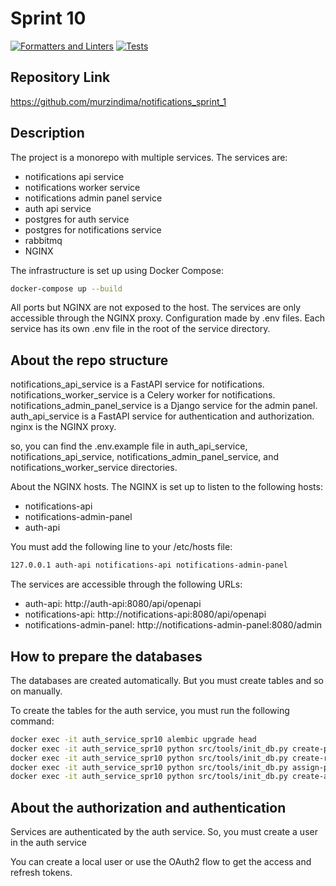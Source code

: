 # Sprint 10

[![Formatters and Linters](https://github.com/murzindima/notifications_sprint_1/actions/workflows/checks.yml/badge.svg)](https://github.com/murzindima/notifications_sprint_1/actions/workflows/checks.yml)
[![Tests](https://github.com/murzindima/notifications_sprint_1/actions/workflows/tests.yml/badge.svg)](https://github.com/murzindima/notifications_sprint_1/actions/workflows/tests.yml)

## Repository Link

https://github.com/murzindima/notifications_sprint_1

## Description

The project is a monorepo with multiple services.
The services are:

- notifications api service
- notifications worker service
- notifications admin panel service
- auth api service
- postgres for auth service
- postgres for notifications service
- rabbitmq
- NGINX

The infrastructure is set up using Docker Compose:

```bash
docker-compose up --build
```

All ports but NGINX are not exposed to the host. The services are only accessible through the NGINX proxy.
Configuration made by .env files. Each service has its own .env file in the root of the service directory.

## About the repo structure

notifications_api_service is a FastAPI service for notifications.
notifications_worker_service is a Celery worker for notifications.
notifications_admin_panel_service is a Django service for the admin panel.
auth_api_service is a FastAPI service for authentication and authorization.
nginx is the NGINX proxy.

so, you can find the .env.example file in auth_api_service, notifications_api_service, notifications_admin_panel_service, and notifications_worker_service directories.

About the NGINX hosts. The NGINX is set up to listen to the following hosts:

- notifications-api
- notifications-admin-panel
- auth-api

You must add the following line to your /etc/hosts file:

```bash
127.0.0.1 auth-api notifications-api notifications-admin-panel
```

The services are accessible through the following URLs:

- auth-api: http://auth-api:8080/api/openapi
- notifications-api: http://notifications-api:8080/api/openapi
- notifications-admin-panel: http://notifications-admin-panel:8080/admin

## How to prepare the databases

The databases are created automatically. But you must create tables and so on manually.

To create the tables for the auth service, you must run the following command:

```bash
docker exec -it auth_service_spr10 alembic upgrade head
docker exec -it auth_service_spr10 python src/tools/init_db.py create-permissions
docker exec -it auth_service_spr10 python src/tools/init_db.py create-roles
docker exec -it auth_service_spr10 python src/tools/init_db.py assign-permissions-to-roles
docker exec -it auth_service_spr10 python src/tools/init_db.py create-admin a@b.com 123qwe Joe Doe
```

## About the authorization and authentication

Services are authenticated by the auth service. So, you must create a user in the auth service

You can create a local user or use the OAuth2 flow to get the access and refresh tokens.
